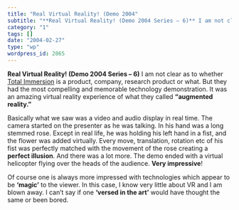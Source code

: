 ```yaml
---
title: "Real Virtual Reality! (Demo 2004"
subtitle: "**Real Virtual Reality! (Demo 2004 Series – 6)** I am not clear as to whether Total Immersion"
category: "1"
tags: []
date: "2004-02-27"
type: "wp"
wordpress_id: 2065
---
```

**Real Virtual Reality! (Demo 2004 Series – 6)** I am not clear as to whether [Total Immersion](http://www.t-immersion.com/) is a product, company, research product or what. But they had the most compelling and memorable technology demonstration. It was an amazing virtual reality experience of what they called **“augmented reality.”**

Basically what we saw was a video and audio display in real time. The camera started on the presenter as he was talking. In his hand was a long stemmed rose. Except in real life, he was holding his left hand in a fist, and the flower was added virtually. Every move, translation, rotation etc of his fist was perfectly matched with the movement of the rose creating a **perfect illusion**. And there was a lot more. The demo ended with a virtual helicopter flying over the heads of the audience. **Very impressive**! 

Of course one is always more impressed with technologies which appear to be **‘magic’** to the viewer. In this case, I know very little about VR and I am blown away. I can’t say if one **‘versed in the art’** would have thought the same or been bored.
